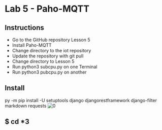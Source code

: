 # Lab 5 - Paho-MQTT

## Instructions

- Go to the GitHub repository Lesson 5
- Install Paho-MQTT
- Change directory to the iot repository
- Update the repository with git pull
- Change directory to Lesson 5
- Run python3 subcpu.py on one Terminal
- Run python3 pubcpu.py on another


## Install
py -m pip install -U setuptools django djangorestframework django-filter markdown requests
![0](install.png)

## $ cd *3
